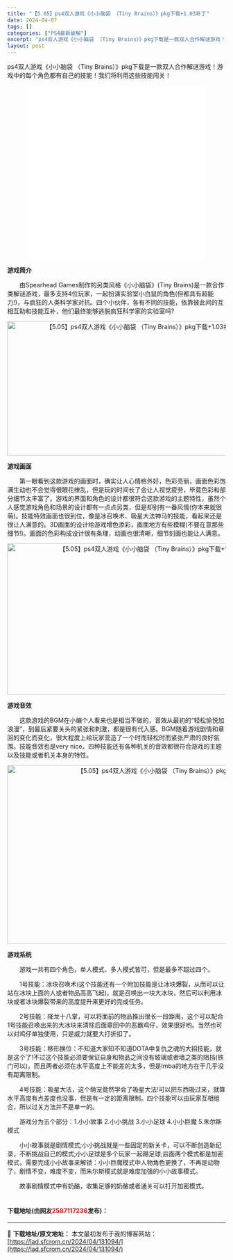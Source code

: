 ```yaml
---
title: "【5.05】ps4双人游戏《小小脑袋 （Tiny Brains）》pkg下载+1.03补丁"
date: 2024-04-07
tags: []
categories: ["PS4最新破解"]
excerpt: "ps4双人游戏《小小脑袋 （Tiny Brains）》pkg下载是一款双人合作解谜游戏！游戏中的每个角色都有自己的技能！我们将利用这些技能闯关！ 游戏简介 　　由Spearhead Games制作的另类风格《小小脑袋》(Tiny Brains)是一款合作类解谜游戏，最多支持4位玩家，一起扮演实验室小&hellip;"
layout: post
---
```


 <p>ps4双人游戏《小小脑袋 （Tiny Brains）》pkg下载是一款双人合作解谜游戏！游戏中的每个角色都有自己的技能！我们将利用这些技能闯关！</p> <p style="text-align: center;"><iframe allowfullscreen="true" border="0" frameborder="0" framespacing="0" height="400" scrolling="no" src="//player.bilibili.com/player.html?aid=68506884&amp;bvid=BV1mJ411u7Ae&amp;cid=118731197&amp;page=1" width="410"></iframe></p> <p><strong>游戏简介</strong></p> <p>　　由Spearhead Games制作的另类风格《小小脑袋》(Tiny Brains)是一款合作类解谜游戏，最多支持4位玩家，一起扮演实验室小白鼠的角色(但都具有超能力!)，与疯狂的人类科学家对抗。四个小伙伴，各有不同的技能，依靠彼此间的互相互助和技能互补，他们最终能够逃脱疯狂科学家的实验室吗?</p> <p style="text-align: center"><img src="https://lad.sfcrom.cn/wp-content/uploads/2024/04/20240407_66127672aff65.webp" style="height: 309px; width: 600px" alt="【5.05】ps4双人游戏《小小脑袋 （Tiny Brains）》pkg下载+1.03补丁" /></p> <p><strong>游戏画面</strong></p> <p>　　第一眼看到这款游戏的画面时，确实让人心情格外好，色彩亮丽，画面色彩饱满生动也不会觉得很眼花缭乱，但是玩的时间长了会让人视觉疲劳，毕竟色彩和部分细节太丰富了。游戏的界面和角色的设计都很符合这款游戏的主题特性，虽然个人感觉游戏角色和场景的设计都有一点点另类，但是却别有一番风情(你本来就很萌)。技能特效画面也很到位，像是冰召唤术、吸星大法神马的技能，看起来还是很让人满意的。3D画面的设计给游戏增色添彩，画面地方有些模糊(不要在意那些细节!)。画面的色彩构成设计很有条理，动画也很清晰，细节刻画也能让人满意。</p> <p style="text-align: center"><img src="https://lad.sfcrom.cn/wp-content/uploads/2024/04/20240407_66127673109d8.webp" style="height: 348px; width: 661px" alt="【5.05】ps4双人游戏《小小脑袋 （Tiny Brains）》pkg下载+1.03补丁" /></p> <p><strong>游戏音效</strong></p> <p>　　这款游戏的BGM在小编个人看来也是相当不做的，音效从最初的&ldquo;轻松愉悦加浪漫&rdquo;，到最后紧要关头的紧张和刺激，都是很有代入感。BGM随着游戏剧情和章回的变化而变化，很大程度上给玩家营造了一个时而轻松时而紧张严肃的良好氛围。技能音效也是very nice，四种技能还有各种机关的音效都很符合游戏的主题以及技能或者机关本身的特性。</p> <p style="text-align: center"><img src="https://lad.sfcrom.cn/wp-content/uploads/2024/04/20240407_661276737e596.webp" style="height: 411px; width: 744px" alt="【5.05】ps4双人游戏《小小脑袋 （Tiny Brains）》pkg下载+1.03补丁" /></p> <p><strong>游戏系统</strong></p> <p>　　游戏一共有四个角色，单人模式、多人模式皆可，但是最多不超过四个。</p> <p>　　1号技能：冰块召唤术(这个技能还有一个附加技能是让冰块爆裂，从而可以让站在冰块上面的人或者物品高高飞起)，就是召唤出一块大冰块，然后可以利用冰块或者冰块爆裂带来的高度提升来更好的完成任务。</p> <p>　　2号技能：降龙十八掌，可以将面前的物品推出很长一段距离，这个可以配合1号技能召唤出来的大冰块来清除后面章回中的恶霸鸡仔，效果很好哟。当然也可以对鸡仔单独使用，只是威力就要大打折扣了。</p> <p>　　3号技能：移形换位：不知道大家知不知道DOTA中复仇之魂的大招技能，就是这个了!不过这个技能必须要保证自身和物品之间没有玻璃或者墙之类的阻挡(铁门可以)，而且两者必须在水平高度上不能差的太多，但是Imba的地方在于几乎没有距离限制。</p> <p>　　4号技能：吸星大法，这个萌宠竟然学会了吸星大法!可以把东西吸过来，就算水平高度有点差度也没事，但是有一定的距离限制。四个技能可以由玩家互相组合，所以过关方法并不是单一的。</p> <p>　　游戏分为五个部分：1.小小故事 2.小小挑战 3.小小足球 4.小小巨魔 5.朱尔斯模式</p> <p>　　小小故事就是剧情模式;小小挑战就是一些固定的新关卡，可以不断创造新纪录，不断挑战自己的模式;小小足球是多个玩家一起踢足球;后面两个模式都是加密模式，需要完成小小故事来解锁：小小巨魔模式中人物角色更换了，不再是动物了，剧情不变，难度不变，而朱尔斯模式就是难度加强的小小故事模式。</p> <p>　　故事剧情模式中有奶酪，收集足够的奶酪或者通关可以打开加密模式。<br />&nbsp;</p> <p><h4>下载地址(由网友<font color="red">2587117236</font>发布)：</h4></p> 

---
📖 **下载地址/原文地址：** 本文最初发布于我的博客网站：[https://lad.sfcrom.cn/2024/04/131094/](https://lad.sfcrom.cn/2024/04/131094/)
